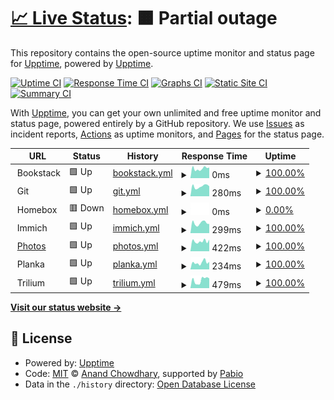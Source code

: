 # [📈 Live Status](https://upptime.github.io/upptime): <!--live status--> **🟧 Partial outage**

This repository contains the open-source uptime monitor and status page for [Upptime](https://upptime.js.org), powered by [Upptime](https://github.com/upptime/upptime).

[![Uptime CI](https://github.com/thackmaster/status-gh/workflows/Uptime%20CI/badge.svg)](https://github.com/thackmaster/status-gh/actions?query=workflow%3A%22Uptime+CI%22)
[![Response Time CI](https://github.com/thackmaster/status-gh/workflows/Response%20Time%20CI/badge.svg)](https://github.com/thackmaster/status-gh/actions?query=workflow%3A%22Response+Time+CI%22)
[![Graphs CI](https://github.com/thackmaster/status-gh/workflows/Graphs%20CI/badge.svg)](https://github.com/thackmaster/status-gh/actions?query=workflow%3A%22Graphs+CI%22)
[![Static Site CI](https://github.com/thackmaster/status-gh/workflows/Static%20Site%20CI/badge.svg)](https://github.com/thackmaster/status-gh/actions?query=workflow%3A%22Static+Site+CI%22)
[![Summary CI](https://github.com/thackmaster/status-gh/workflows/Summary%20CI/badge.svg)](https://github.com/thackmaster/status-gh/actions?query=workflow%3A%22Summary+CI%22)

With [Upptime](https://upptime.js.org), you can get your own unlimited and free uptime monitor and status page, powered entirely by a GitHub repository. We use [Issues](https://github.com/upptime/upptime/issues) as incident reports, [Actions](https://github.com/thackmaster/status-gh/actions) as uptime monitors, and [Pages](https://upptime.github.io/upptime) for the status page.

<!--start: status pages-->
<!-- This summary is generated by Upptime (https://github.com/upptime/upptime) -->
<!-- Do not edit this manually, your changes will be overwritten -->
<!-- prettier-ignore -->
| URL | Status | History | Response Time | Uptime |
| --- | ------ | ------- | ------------- | ------ |
| <img alt="" src="https://icons.duckduckgo.com/ip3/null.ico" height="13"> Bookstack | 🟩 Up | [bookstack.yml](https://github.com/thackmaster/status-gh/commits/HEAD/history/bookstack.yml) | <details><summary><img alt="Response time graph" src="./graphs/bookstack/response-time-week.png" height="20"> 0ms</summary><br><a href="https://thackmaster.github.io/status-gh/history/bookstack"><img alt="Response time 0" src="https://img.shields.io/endpoint?url=https%3A%2F%2Fraw.githubusercontent.com%2Fthackmaster%2Fstatus-gh%2FHEAD%2Fapi%2Fbookstack%2Fresponse-time.json"></a><br><a href="https://thackmaster.github.io/status-gh/history/bookstack"><img alt="24-hour response time 0" src="https://img.shields.io/endpoint?url=https%3A%2F%2Fraw.githubusercontent.com%2Fthackmaster%2Fstatus-gh%2FHEAD%2Fapi%2Fbookstack%2Fresponse-time-day.json"></a><br><a href="https://thackmaster.github.io/status-gh/history/bookstack"><img alt="7-day response time 0" src="https://img.shields.io/endpoint?url=https%3A%2F%2Fraw.githubusercontent.com%2Fthackmaster%2Fstatus-gh%2FHEAD%2Fapi%2Fbookstack%2Fresponse-time-week.json"></a><br><a href="https://thackmaster.github.io/status-gh/history/bookstack"><img alt="30-day response time 0" src="https://img.shields.io/endpoint?url=https%3A%2F%2Fraw.githubusercontent.com%2Fthackmaster%2Fstatus-gh%2FHEAD%2Fapi%2Fbookstack%2Fresponse-time-month.json"></a><br><a href="https://thackmaster.github.io/status-gh/history/bookstack"><img alt="1-year response time 0" src="https://img.shields.io/endpoint?url=https%3A%2F%2Fraw.githubusercontent.com%2Fthackmaster%2Fstatus-gh%2FHEAD%2Fapi%2Fbookstack%2Fresponse-time-year.json"></a></details> | <details><summary><a href="https://thackmaster.github.io/status-gh/history/bookstack">100.00%</a></summary><a href="https://thackmaster.github.io/status-gh/history/bookstack"><img alt="All-time uptime 100.00%" src="https://img.shields.io/endpoint?url=https%3A%2F%2Fraw.githubusercontent.com%2Fthackmaster%2Fstatus-gh%2FHEAD%2Fapi%2Fbookstack%2Fuptime.json"></a><br><a href="https://thackmaster.github.io/status-gh/history/bookstack"><img alt="24-hour uptime 100.00%" src="https://img.shields.io/endpoint?url=https%3A%2F%2Fraw.githubusercontent.com%2Fthackmaster%2Fstatus-gh%2FHEAD%2Fapi%2Fbookstack%2Fuptime-day.json"></a><br><a href="https://thackmaster.github.io/status-gh/history/bookstack"><img alt="7-day uptime 100.00%" src="https://img.shields.io/endpoint?url=https%3A%2F%2Fraw.githubusercontent.com%2Fthackmaster%2Fstatus-gh%2FHEAD%2Fapi%2Fbookstack%2Fuptime-week.json"></a><br><a href="https://thackmaster.github.io/status-gh/history/bookstack"><img alt="30-day uptime 100.00%" src="https://img.shields.io/endpoint?url=https%3A%2F%2Fraw.githubusercontent.com%2Fthackmaster%2Fstatus-gh%2FHEAD%2Fapi%2Fbookstack%2Fuptime-month.json"></a><br><a href="https://thackmaster.github.io/status-gh/history/bookstack"><img alt="1-year uptime 100.00%" src="https://img.shields.io/endpoint?url=https%3A%2F%2Fraw.githubusercontent.com%2Fthackmaster%2Fstatus-gh%2FHEAD%2Fapi%2Fbookstack%2Fuptime-year.json"></a></details>
| <img alt="" src="https://icons.duckduckgo.com/ip3/null.ico" height="13"> Git | 🟩 Up | [git.yml](https://github.com/thackmaster/status-gh/commits/HEAD/history/git.yml) | <details><summary><img alt="Response time graph" src="./graphs/git/response-time-week.png" height="20"> 280ms</summary><br><a href="https://thackmaster.github.io/status-gh/history/git"><img alt="Response time 280" src="https://img.shields.io/endpoint?url=https%3A%2F%2Fraw.githubusercontent.com%2Fthackmaster%2Fstatus-gh%2FHEAD%2Fapi%2Fgit%2Fresponse-time.json"></a><br><a href="https://thackmaster.github.io/status-gh/history/git"><img alt="24-hour response time 280" src="https://img.shields.io/endpoint?url=https%3A%2F%2Fraw.githubusercontent.com%2Fthackmaster%2Fstatus-gh%2FHEAD%2Fapi%2Fgit%2Fresponse-time-day.json"></a><br><a href="https://thackmaster.github.io/status-gh/history/git"><img alt="7-day response time 280" src="https://img.shields.io/endpoint?url=https%3A%2F%2Fraw.githubusercontent.com%2Fthackmaster%2Fstatus-gh%2FHEAD%2Fapi%2Fgit%2Fresponse-time-week.json"></a><br><a href="https://thackmaster.github.io/status-gh/history/git"><img alt="30-day response time 280" src="https://img.shields.io/endpoint?url=https%3A%2F%2Fraw.githubusercontent.com%2Fthackmaster%2Fstatus-gh%2FHEAD%2Fapi%2Fgit%2Fresponse-time-month.json"></a><br><a href="https://thackmaster.github.io/status-gh/history/git"><img alt="1-year response time 280" src="https://img.shields.io/endpoint?url=https%3A%2F%2Fraw.githubusercontent.com%2Fthackmaster%2Fstatus-gh%2FHEAD%2Fapi%2Fgit%2Fresponse-time-year.json"></a></details> | <details><summary><a href="https://thackmaster.github.io/status-gh/history/git">100.00%</a></summary><a href="https://thackmaster.github.io/status-gh/history/git"><img alt="All-time uptime 100.00%" src="https://img.shields.io/endpoint?url=https%3A%2F%2Fraw.githubusercontent.com%2Fthackmaster%2Fstatus-gh%2FHEAD%2Fapi%2Fgit%2Fuptime.json"></a><br><a href="https://thackmaster.github.io/status-gh/history/git"><img alt="24-hour uptime 100.00%" src="https://img.shields.io/endpoint?url=https%3A%2F%2Fraw.githubusercontent.com%2Fthackmaster%2Fstatus-gh%2FHEAD%2Fapi%2Fgit%2Fuptime-day.json"></a><br><a href="https://thackmaster.github.io/status-gh/history/git"><img alt="7-day uptime 100.00%" src="https://img.shields.io/endpoint?url=https%3A%2F%2Fraw.githubusercontent.com%2Fthackmaster%2Fstatus-gh%2FHEAD%2Fapi%2Fgit%2Fuptime-week.json"></a><br><a href="https://thackmaster.github.io/status-gh/history/git"><img alt="30-day uptime 100.00%" src="https://img.shields.io/endpoint?url=https%3A%2F%2Fraw.githubusercontent.com%2Fthackmaster%2Fstatus-gh%2FHEAD%2Fapi%2Fgit%2Fuptime-month.json"></a><br><a href="https://thackmaster.github.io/status-gh/history/git"><img alt="1-year uptime 100.00%" src="https://img.shields.io/endpoint?url=https%3A%2F%2Fraw.githubusercontent.com%2Fthackmaster%2Fstatus-gh%2FHEAD%2Fapi%2Fgit%2Fuptime-year.json"></a></details>
| <img alt="" src="https://icons.duckduckgo.com/ip3/null.ico" height="13"> Homebox | 🟥 Down | [homebox.yml](https://github.com/thackmaster/status-gh/commits/HEAD/history/homebox.yml) | <details><summary><img alt="Response time graph" src="./graphs/homebox/response-time-week.png" height="20"> 0ms</summary><br><a href="https://thackmaster.github.io/status-gh/history/homebox"><img alt="Response time 0" src="https://img.shields.io/endpoint?url=https%3A%2F%2Fraw.githubusercontent.com%2Fthackmaster%2Fstatus-gh%2FHEAD%2Fapi%2Fhomebox%2Fresponse-time.json"></a><br><a href="https://thackmaster.github.io/status-gh/history/homebox"><img alt="24-hour response time 0" src="https://img.shields.io/endpoint?url=https%3A%2F%2Fraw.githubusercontent.com%2Fthackmaster%2Fstatus-gh%2FHEAD%2Fapi%2Fhomebox%2Fresponse-time-day.json"></a><br><a href="https://thackmaster.github.io/status-gh/history/homebox"><img alt="7-day response time 0" src="https://img.shields.io/endpoint?url=https%3A%2F%2Fraw.githubusercontent.com%2Fthackmaster%2Fstatus-gh%2FHEAD%2Fapi%2Fhomebox%2Fresponse-time-week.json"></a><br><a href="https://thackmaster.github.io/status-gh/history/homebox"><img alt="30-day response time 0" src="https://img.shields.io/endpoint?url=https%3A%2F%2Fraw.githubusercontent.com%2Fthackmaster%2Fstatus-gh%2FHEAD%2Fapi%2Fhomebox%2Fresponse-time-month.json"></a><br><a href="https://thackmaster.github.io/status-gh/history/homebox"><img alt="1-year response time 0" src="https://img.shields.io/endpoint?url=https%3A%2F%2Fraw.githubusercontent.com%2Fthackmaster%2Fstatus-gh%2FHEAD%2Fapi%2Fhomebox%2Fresponse-time-year.json"></a></details> | <details><summary><a href="https://thackmaster.github.io/status-gh/history/homebox">0.00%</a></summary><a href="https://thackmaster.github.io/status-gh/history/homebox"><img alt="All-time uptime 0.00%" src="https://img.shields.io/endpoint?url=https%3A%2F%2Fraw.githubusercontent.com%2Fthackmaster%2Fstatus-gh%2FHEAD%2Fapi%2Fhomebox%2Fuptime.json"></a><br><a href="https://thackmaster.github.io/status-gh/history/homebox"><img alt="24-hour uptime 0.00%" src="https://img.shields.io/endpoint?url=https%3A%2F%2Fraw.githubusercontent.com%2Fthackmaster%2Fstatus-gh%2FHEAD%2Fapi%2Fhomebox%2Fuptime-day.json"></a><br><a href="https://thackmaster.github.io/status-gh/history/homebox"><img alt="7-day uptime 0.00%" src="https://img.shields.io/endpoint?url=https%3A%2F%2Fraw.githubusercontent.com%2Fthackmaster%2Fstatus-gh%2FHEAD%2Fapi%2Fhomebox%2Fuptime-week.json"></a><br><a href="https://thackmaster.github.io/status-gh/history/homebox"><img alt="30-day uptime 0.00%" src="https://img.shields.io/endpoint?url=https%3A%2F%2Fraw.githubusercontent.com%2Fthackmaster%2Fstatus-gh%2FHEAD%2Fapi%2Fhomebox%2Fuptime-month.json"></a><br><a href="https://thackmaster.github.io/status-gh/history/homebox"><img alt="1-year uptime 0.00%" src="https://img.shields.io/endpoint?url=https%3A%2F%2Fraw.githubusercontent.com%2Fthackmaster%2Fstatus-gh%2FHEAD%2Fapi%2Fhomebox%2Fuptime-year.json"></a></details>
| <img alt="" src="https://icons.duckduckgo.com/ip3/null.ico" height="13"> Immich | 🟩 Up | [immich.yml](https://github.com/thackmaster/status-gh/commits/HEAD/history/immich.yml) | <details><summary><img alt="Response time graph" src="./graphs/immich/response-time-week.png" height="20"> 299ms</summary><br><a href="https://thackmaster.github.io/status-gh/history/immich"><img alt="Response time 299" src="https://img.shields.io/endpoint?url=https%3A%2F%2Fraw.githubusercontent.com%2Fthackmaster%2Fstatus-gh%2FHEAD%2Fapi%2Fimmich%2Fresponse-time.json"></a><br><a href="https://thackmaster.github.io/status-gh/history/immich"><img alt="24-hour response time 299" src="https://img.shields.io/endpoint?url=https%3A%2F%2Fraw.githubusercontent.com%2Fthackmaster%2Fstatus-gh%2FHEAD%2Fapi%2Fimmich%2Fresponse-time-day.json"></a><br><a href="https://thackmaster.github.io/status-gh/history/immich"><img alt="7-day response time 299" src="https://img.shields.io/endpoint?url=https%3A%2F%2Fraw.githubusercontent.com%2Fthackmaster%2Fstatus-gh%2FHEAD%2Fapi%2Fimmich%2Fresponse-time-week.json"></a><br><a href="https://thackmaster.github.io/status-gh/history/immich"><img alt="30-day response time 299" src="https://img.shields.io/endpoint?url=https%3A%2F%2Fraw.githubusercontent.com%2Fthackmaster%2Fstatus-gh%2FHEAD%2Fapi%2Fimmich%2Fresponse-time-month.json"></a><br><a href="https://thackmaster.github.io/status-gh/history/immich"><img alt="1-year response time 299" src="https://img.shields.io/endpoint?url=https%3A%2F%2Fraw.githubusercontent.com%2Fthackmaster%2Fstatus-gh%2FHEAD%2Fapi%2Fimmich%2Fresponse-time-year.json"></a></details> | <details><summary><a href="https://thackmaster.github.io/status-gh/history/immich">100.00%</a></summary><a href="https://thackmaster.github.io/status-gh/history/immich"><img alt="All-time uptime 100.00%" src="https://img.shields.io/endpoint?url=https%3A%2F%2Fraw.githubusercontent.com%2Fthackmaster%2Fstatus-gh%2FHEAD%2Fapi%2Fimmich%2Fuptime.json"></a><br><a href="https://thackmaster.github.io/status-gh/history/immich"><img alt="24-hour uptime 100.00%" src="https://img.shields.io/endpoint?url=https%3A%2F%2Fraw.githubusercontent.com%2Fthackmaster%2Fstatus-gh%2FHEAD%2Fapi%2Fimmich%2Fuptime-day.json"></a><br><a href="https://thackmaster.github.io/status-gh/history/immich"><img alt="7-day uptime 100.00%" src="https://img.shields.io/endpoint?url=https%3A%2F%2Fraw.githubusercontent.com%2Fthackmaster%2Fstatus-gh%2FHEAD%2Fapi%2Fimmich%2Fuptime-week.json"></a><br><a href="https://thackmaster.github.io/status-gh/history/immich"><img alt="30-day uptime 100.00%" src="https://img.shields.io/endpoint?url=https%3A%2F%2Fraw.githubusercontent.com%2Fthackmaster%2Fstatus-gh%2FHEAD%2Fapi%2Fimmich%2Fuptime-month.json"></a><br><a href="https://thackmaster.github.io/status-gh/history/immich"><img alt="1-year uptime 100.00%" src="https://img.shields.io/endpoint?url=https%3A%2F%2Fraw.githubusercontent.com%2Fthackmaster%2Fstatus-gh%2FHEAD%2Fapi%2Fimmich%2Fuptime-year.json"></a></details>
| <img alt="" src="https://icons.duckduckgo.com/ip3/photos.wesleythacker.com.ico" height="13"> [Photos](https://photos.wesleythacker.com) | 🟩 Up | [photos.yml](https://github.com/thackmaster/status-gh/commits/HEAD/history/photos.yml) | <details><summary><img alt="Response time graph" src="./graphs/photos/response-time-week.png" height="20"> 422ms</summary><br><a href="https://thackmaster.github.io/status-gh/history/photos"><img alt="Response time 422" src="https://img.shields.io/endpoint?url=https%3A%2F%2Fraw.githubusercontent.com%2Fthackmaster%2Fstatus-gh%2FHEAD%2Fapi%2Fphotos%2Fresponse-time.json"></a><br><a href="https://thackmaster.github.io/status-gh/history/photos"><img alt="24-hour response time 422" src="https://img.shields.io/endpoint?url=https%3A%2F%2Fraw.githubusercontent.com%2Fthackmaster%2Fstatus-gh%2FHEAD%2Fapi%2Fphotos%2Fresponse-time-day.json"></a><br><a href="https://thackmaster.github.io/status-gh/history/photos"><img alt="7-day response time 422" src="https://img.shields.io/endpoint?url=https%3A%2F%2Fraw.githubusercontent.com%2Fthackmaster%2Fstatus-gh%2FHEAD%2Fapi%2Fphotos%2Fresponse-time-week.json"></a><br><a href="https://thackmaster.github.io/status-gh/history/photos"><img alt="30-day response time 422" src="https://img.shields.io/endpoint?url=https%3A%2F%2Fraw.githubusercontent.com%2Fthackmaster%2Fstatus-gh%2FHEAD%2Fapi%2Fphotos%2Fresponse-time-month.json"></a><br><a href="https://thackmaster.github.io/status-gh/history/photos"><img alt="1-year response time 422" src="https://img.shields.io/endpoint?url=https%3A%2F%2Fraw.githubusercontent.com%2Fthackmaster%2Fstatus-gh%2FHEAD%2Fapi%2Fphotos%2Fresponse-time-year.json"></a></details> | <details><summary><a href="https://thackmaster.github.io/status-gh/history/photos">100.00%</a></summary><a href="https://thackmaster.github.io/status-gh/history/photos"><img alt="All-time uptime 100.00%" src="https://img.shields.io/endpoint?url=https%3A%2F%2Fraw.githubusercontent.com%2Fthackmaster%2Fstatus-gh%2FHEAD%2Fapi%2Fphotos%2Fuptime.json"></a><br><a href="https://thackmaster.github.io/status-gh/history/photos"><img alt="24-hour uptime 100.00%" src="https://img.shields.io/endpoint?url=https%3A%2F%2Fraw.githubusercontent.com%2Fthackmaster%2Fstatus-gh%2FHEAD%2Fapi%2Fphotos%2Fuptime-day.json"></a><br><a href="https://thackmaster.github.io/status-gh/history/photos"><img alt="7-day uptime 100.00%" src="https://img.shields.io/endpoint?url=https%3A%2F%2Fraw.githubusercontent.com%2Fthackmaster%2Fstatus-gh%2FHEAD%2Fapi%2Fphotos%2Fuptime-week.json"></a><br><a href="https://thackmaster.github.io/status-gh/history/photos"><img alt="30-day uptime 100.00%" src="https://img.shields.io/endpoint?url=https%3A%2F%2Fraw.githubusercontent.com%2Fthackmaster%2Fstatus-gh%2FHEAD%2Fapi%2Fphotos%2Fuptime-month.json"></a><br><a href="https://thackmaster.github.io/status-gh/history/photos"><img alt="1-year uptime 100.00%" src="https://img.shields.io/endpoint?url=https%3A%2F%2Fraw.githubusercontent.com%2Fthackmaster%2Fstatus-gh%2FHEAD%2Fapi%2Fphotos%2Fuptime-year.json"></a></details>
| <img alt="" src="https://icons.duckduckgo.com/ip3/null.ico" height="13"> Planka | 🟩 Up | [planka.yml](https://github.com/thackmaster/status-gh/commits/HEAD/history/planka.yml) | <details><summary><img alt="Response time graph" src="./graphs/planka/response-time-week.png" height="20"> 234ms</summary><br><a href="https://thackmaster.github.io/status-gh/history/planka"><img alt="Response time 234" src="https://img.shields.io/endpoint?url=https%3A%2F%2Fraw.githubusercontent.com%2Fthackmaster%2Fstatus-gh%2FHEAD%2Fapi%2Fplanka%2Fresponse-time.json"></a><br><a href="https://thackmaster.github.io/status-gh/history/planka"><img alt="24-hour response time 234" src="https://img.shields.io/endpoint?url=https%3A%2F%2Fraw.githubusercontent.com%2Fthackmaster%2Fstatus-gh%2FHEAD%2Fapi%2Fplanka%2Fresponse-time-day.json"></a><br><a href="https://thackmaster.github.io/status-gh/history/planka"><img alt="7-day response time 234" src="https://img.shields.io/endpoint?url=https%3A%2F%2Fraw.githubusercontent.com%2Fthackmaster%2Fstatus-gh%2FHEAD%2Fapi%2Fplanka%2Fresponse-time-week.json"></a><br><a href="https://thackmaster.github.io/status-gh/history/planka"><img alt="30-day response time 234" src="https://img.shields.io/endpoint?url=https%3A%2F%2Fraw.githubusercontent.com%2Fthackmaster%2Fstatus-gh%2FHEAD%2Fapi%2Fplanka%2Fresponse-time-month.json"></a><br><a href="https://thackmaster.github.io/status-gh/history/planka"><img alt="1-year response time 234" src="https://img.shields.io/endpoint?url=https%3A%2F%2Fraw.githubusercontent.com%2Fthackmaster%2Fstatus-gh%2FHEAD%2Fapi%2Fplanka%2Fresponse-time-year.json"></a></details> | <details><summary><a href="https://thackmaster.github.io/status-gh/history/planka">100.00%</a></summary><a href="https://thackmaster.github.io/status-gh/history/planka"><img alt="All-time uptime 100.00%" src="https://img.shields.io/endpoint?url=https%3A%2F%2Fraw.githubusercontent.com%2Fthackmaster%2Fstatus-gh%2FHEAD%2Fapi%2Fplanka%2Fuptime.json"></a><br><a href="https://thackmaster.github.io/status-gh/history/planka"><img alt="24-hour uptime 100.00%" src="https://img.shields.io/endpoint?url=https%3A%2F%2Fraw.githubusercontent.com%2Fthackmaster%2Fstatus-gh%2FHEAD%2Fapi%2Fplanka%2Fuptime-day.json"></a><br><a href="https://thackmaster.github.io/status-gh/history/planka"><img alt="7-day uptime 100.00%" src="https://img.shields.io/endpoint?url=https%3A%2F%2Fraw.githubusercontent.com%2Fthackmaster%2Fstatus-gh%2FHEAD%2Fapi%2Fplanka%2Fuptime-week.json"></a><br><a href="https://thackmaster.github.io/status-gh/history/planka"><img alt="30-day uptime 100.00%" src="https://img.shields.io/endpoint?url=https%3A%2F%2Fraw.githubusercontent.com%2Fthackmaster%2Fstatus-gh%2FHEAD%2Fapi%2Fplanka%2Fuptime-month.json"></a><br><a href="https://thackmaster.github.io/status-gh/history/planka"><img alt="1-year uptime 100.00%" src="https://img.shields.io/endpoint?url=https%3A%2F%2Fraw.githubusercontent.com%2Fthackmaster%2Fstatus-gh%2FHEAD%2Fapi%2Fplanka%2Fuptime-year.json"></a></details>
| <img alt="" src="https://icons.duckduckgo.com/ip3/null.ico" height="13"> Trilium | 🟩 Up | [trilium.yml](https://github.com/thackmaster/status-gh/commits/HEAD/history/trilium.yml) | <details><summary><img alt="Response time graph" src="./graphs/trilium/response-time-week.png" height="20"> 479ms</summary><br><a href="https://thackmaster.github.io/status-gh/history/trilium"><img alt="Response time 479" src="https://img.shields.io/endpoint?url=https%3A%2F%2Fraw.githubusercontent.com%2Fthackmaster%2Fstatus-gh%2FHEAD%2Fapi%2Ftrilium%2Fresponse-time.json"></a><br><a href="https://thackmaster.github.io/status-gh/history/trilium"><img alt="24-hour response time 479" src="https://img.shields.io/endpoint?url=https%3A%2F%2Fraw.githubusercontent.com%2Fthackmaster%2Fstatus-gh%2FHEAD%2Fapi%2Ftrilium%2Fresponse-time-day.json"></a><br><a href="https://thackmaster.github.io/status-gh/history/trilium"><img alt="7-day response time 479" src="https://img.shields.io/endpoint?url=https%3A%2F%2Fraw.githubusercontent.com%2Fthackmaster%2Fstatus-gh%2FHEAD%2Fapi%2Ftrilium%2Fresponse-time-week.json"></a><br><a href="https://thackmaster.github.io/status-gh/history/trilium"><img alt="30-day response time 479" src="https://img.shields.io/endpoint?url=https%3A%2F%2Fraw.githubusercontent.com%2Fthackmaster%2Fstatus-gh%2FHEAD%2Fapi%2Ftrilium%2Fresponse-time-month.json"></a><br><a href="https://thackmaster.github.io/status-gh/history/trilium"><img alt="1-year response time 479" src="https://img.shields.io/endpoint?url=https%3A%2F%2Fraw.githubusercontent.com%2Fthackmaster%2Fstatus-gh%2FHEAD%2Fapi%2Ftrilium%2Fresponse-time-year.json"></a></details> | <details><summary><a href="https://thackmaster.github.io/status-gh/history/trilium">100.00%</a></summary><a href="https://thackmaster.github.io/status-gh/history/trilium"><img alt="All-time uptime 100.00%" src="https://img.shields.io/endpoint?url=https%3A%2F%2Fraw.githubusercontent.com%2Fthackmaster%2Fstatus-gh%2FHEAD%2Fapi%2Ftrilium%2Fuptime.json"></a><br><a href="https://thackmaster.github.io/status-gh/history/trilium"><img alt="24-hour uptime 100.00%" src="https://img.shields.io/endpoint?url=https%3A%2F%2Fraw.githubusercontent.com%2Fthackmaster%2Fstatus-gh%2FHEAD%2Fapi%2Ftrilium%2Fuptime-day.json"></a><br><a href="https://thackmaster.github.io/status-gh/history/trilium"><img alt="7-day uptime 100.00%" src="https://img.shields.io/endpoint?url=https%3A%2F%2Fraw.githubusercontent.com%2Fthackmaster%2Fstatus-gh%2FHEAD%2Fapi%2Ftrilium%2Fuptime-week.json"></a><br><a href="https://thackmaster.github.io/status-gh/history/trilium"><img alt="30-day uptime 100.00%" src="https://img.shields.io/endpoint?url=https%3A%2F%2Fraw.githubusercontent.com%2Fthackmaster%2Fstatus-gh%2FHEAD%2Fapi%2Ftrilium%2Fuptime-month.json"></a><br><a href="https://thackmaster.github.io/status-gh/history/trilium"><img alt="1-year uptime 100.00%" src="https://img.shields.io/endpoint?url=https%3A%2F%2Fraw.githubusercontent.com%2Fthackmaster%2Fstatus-gh%2FHEAD%2Fapi%2Ftrilium%2Fuptime-year.json"></a></details>

<!--end: status pages-->

[**Visit our status website →**](https://upptime.github.io/upptime)

## 📄 License

- Powered by: [Upptime](https://github.com/upptime/upptime)
- Code: [MIT](./LICENSE) © [Anand Chowdhary](https://anandchowdhary.com), supported by [Pabio](https://pabio.com)
- Data in the `./history` directory: [Open Database License](https://opendatacommons.org/licenses/odbl/1-0/)
